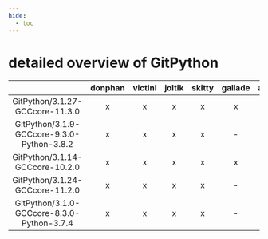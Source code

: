 ```yaml
---
hide:
  - toc
---
```


detailed overview of GitPython
==============================

| |donphan|victini|joltik|skitty|gallade|accelgor|swalot|doduo|
| :---: | :---: | :---: | :---: | :---: | :---: | :---: | :---: | :---: |
|GitPython/3.1.27-GCCcore-11.3.0|x|x|x|x|x|x|x|x|
|GitPython/3.1.9-GCCcore-9.3.0-Python-3.8.2|x|x|x|x|-|-|x|x|
|GitPython/3.1.14-GCCcore-10.2.0|x|x|x|x|x|-|x|x|
|GitPython/3.1.24-GCCcore-11.2.0|x|x|x|x|-|x|x|x|
|GitPython/3.1.0-GCCcore-8.3.0-Python-3.7.4|x|x|x|x|-|-|-|x|
